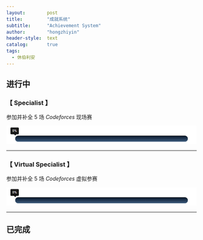 ```yaml
---
layout:        post
title:         "成就系统"
subtitle:      "Achievement System"
author:        "hongzhiyin"
header-style:  text
catalog:       true
tags:
  - 休伯利安
---
```


## 进行中



### 【 Specialist 】

参加并补全 $5$ 场 $Codeforces$ 现场赛

![](/img/process/process-00.jpg)



---



### 【 Virtual Specialist 】

参加并补全 $5$ 场 $Codeforces$ 虚拟参赛

![](/img/process/process-00.jpg)



---



## 已完成

